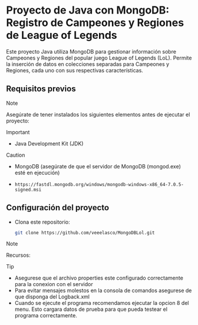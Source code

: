 # Proyecto de Java con MongoDB: Registro de Campeones y Regiones de League of Legends

Este proyecto Java utiliza MongoDB para gestionar información sobre Campeones y Regiones del popular juego League of Legends (LoL). Permite la inserción de datos en colecciones separadas para Campeones y Regiones, cada uno con sus respectivas características.

## Requisitos previos

>[!NOTE]
>Asegúrate de tener instalados los siguientes elementos antes de ejecutar el proyecto:

>[!IMPORTANT]
>- Java Development Kit (JDK)

>[!CAUTION]
>- MongoDB (asegúrate de que el servidor de MongoDB (mongod.exe) esté en ejecución)     
>-     https://fastdl.mongodb.org/windows/mongodb-windows-x86_64-7.0.5-signed.msi

## Configuración del proyecto

- Clona este repositorio:

   ```bash
   git clone https://github.com/veeelasco/MongoDBLol.git
>[!NOTE]
>Recursos:

>[!TIP]
>- Asegurese que el archivo properties este configurado correctamente para la conexion con el servidor
>- Para evitar mensajes molestos en la consola de comandos asegurese de que disponga del Logback.xml
>- Cuando se ejecute el programa recomendamos ejecutar la opcion 8 del menu. Esto cargara datos de prueba para que pueda testear el programa correctamente.
